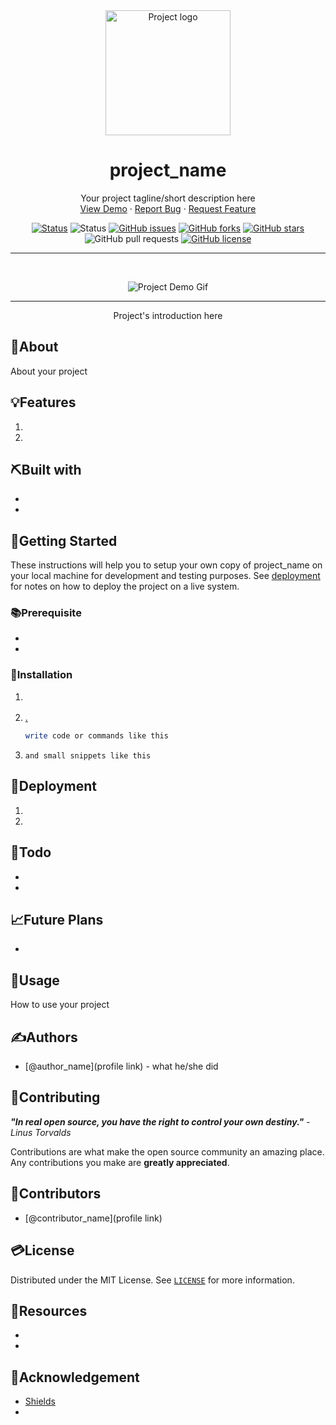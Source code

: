 <!--
Find and replace all these
project_name: your project name
github_username: your github username
github_repo_link: your repo link
and remove all the comments and also rename this file to README.md
 -->

<div align="center">

<!-- Add your project logo if you have any -->
<img width=200px height=200px src="" alt="Project logo">

</div>

<h1 align="center">project_name</h1>

 <p align="center">
 	<!-- Add your tagline or very short intro of your project -->
	Your project tagline/short description here
    <br />
	<!-- Add your project live demo link here -->
    <a href="https://github.com/github_username/github_repo_link">View Demo</a>
    ·
	<!-- Add you issue link here -->
    <a href="https://github.com/github_username/github_repo_link/issues">Report Bug</a>
    ·
	<!-- Add you issue/discussion link here too -->
    <a href="https://github.com/github_username/github_repo_link/issues">Request Feature</a>
  </p>

<div align="center">

<!-- Use Shields website (link in acknowledgement section) to generate these for your repo or just replace the links here with yours -->

[![Status](https://img.shields.io/badge/project_name-Live-success?style=for-the-badge)](https://your-live-project-link.com)
![Status](https://img.shields.io/badge/status-active-success.svg?style=for-the-badge)
[![GitHub issues](https://img.shields.io/github/issues/github_username/github_repo_link?style=for-the-badge)](https://github.com/github_username/github_repo_link/issues)
[![GitHub forks](https://img.shields.io/github/forks/github_username/github_repo_link?style=for-the-badge)](https://github.com/github_username/github_repo_link/network)
[![GitHub stars](https://img.shields.io/github/stars/github_username/github_repo_link?style=for-the-badge)](https://github.com/github_username/github_repo_link/stargazers)
![GitHub pull requests](https://img.shields.io/github/issues-pr/github_username/github_repo_link?style=for-the-badge)
[![GitHub license](https://img.shields.io/github/license/github_username/github_repo_link?style=for-the-badge)](https://github.com/github_username/github_repo_link)

</div>

<hr />
<br />

<div align="center">

<!-- Add your project demo gif here -->

![Project Demo Gif](your_gif_link)

</div>

<hr />

<p align="center">
Project's introduction here
</p>

## 🧐About

About your project

## 💡Features

1. []()
1. []()

## ⛏️Built with

-   []()
-   []()

## 🏁Getting Started

These instructions will help you to setup your own copy of project_name on your local machine for development and testing purposes. See [deployment](#Deployment) for notes on how to deploy the project on a live system.

### 📚Prerequisite

-   []()
-   []()

### 🧰Installation

1. []()
1. [.]()

    ```bash
    write code or commands like this
    ```

1. `and small snippets like this`

## 🚀Deployment

1. []()
1. []()

## 📝Todo

-   []()
-   []()

## 📈Future Plans

-   []()

## 🎈Usage

How to use your project

## ✍️Authors

<!-- Add links to all the authors profile here OPTIONAL: You can mention what they did as well -->

-   [@author_name](profile link) - what he/she did

## 📖Contributing

<!-- You can leave this as it is or replace it with personalized text -->

**_"In real open source, you have the right to control your own destiny."_** _- Linus Torvalds_

Contributions are what make the open source community an amazing place. Any contributions you make are **greatly appreciated**.

## 📢Contributors

<!-- Add links to all the contributors profile here -->

-   [@contributor_name](profile link)

## 💳License

<!-- Mention your project licence here and also link to that file -->

Distributed under the MIT License. See [`LICENSE`](LICENCE) for more information.

## 🧬Resources

<!-- Add links to all the resources you followed or referred to -->

-   []()
-   []()

## 🎉Acknowledgement

-   [Shields](https://shields.io)
-   []()

<!-- > _**NOTE:** Notes template._ -->
